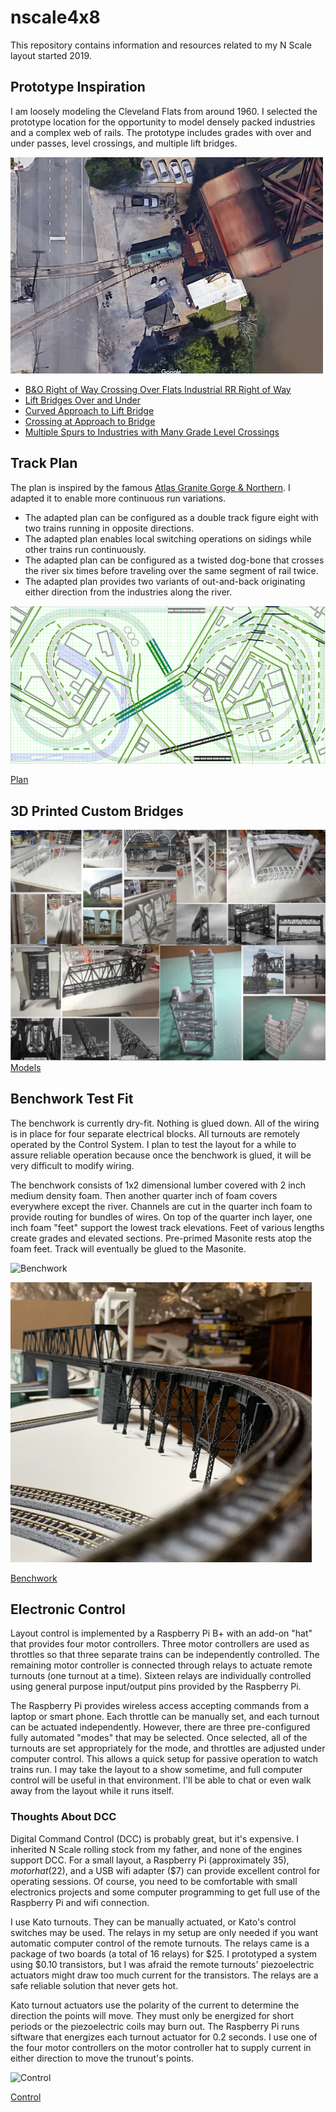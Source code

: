 # nscale4x8
This repository contains information and resources related to my N Scale layout started 2019.

## Prototype Inspiration

I am loosely modeling the Cleveland Flats from around 1960. I selected the prototype location for the opportunity to model densely packed industries and a complex web of rails. The prototype includes grades with over and under passes, level crossings, and multiple lift bridges.

![Turnout at Lift Bridge](prototypeInspiration/turnoutAtLiftBridge.png)

- [B&O Right of Way Crossing Over Flats Industrial RR Right of Way](prototypeInspiration/BandO_overFlatsIndustrial.png)
- [Lift Bridges Over and Under](prototypeInspiration/LIftBridgesOverUnder.png)
- [Curved Approach to Lift Bridge](prototypeInspiration/curveToLiftBridge.png)
- [Crossing at Approach to Bridge](prototypeInspiration/levelCrossingAtBridge.png)
- [Multiple Spurs to Industries with Many Grade Level Crossings](prototypeInspiration/industry.png)

## Track Plan

The plan is inspired by the famous [Atlas Granite Gorge & Northern](https://www.modeltrainforum.com/picture.php?albumid=241&pictureid=2492). I adapted it to enable more continuous run variations. 

- The adapted plan can be configured as a double track figure eight with two trains running in opposite directions.
- The adapted plan enables local switching operations on sidings while other trains run continuously.
- The adapted plan can be configured as a twisted dog-bone that crosses the river six times before traveling over the same segment of rail twice.
- The adapted plan provides two variants of out-and-back originating either direction from the industries along the river.
  
![Plan](plan/rev8s.png)

[Plan](../blob/master/benchwork/Rev8Blocks.pdf)

## 3D Printed Custom Bridges

![Models and Prototype Inspirations](Custom3DPrintedModels.png)
[Models](Custom3DPrintedBridges.md)

## Benchwork Test Fit

The benchwork is currently dry-fit. Nothing is glued down. All of the wiring is in place for four separate electrical blocks. All turnouts are remotely operated by the Control System. I plan to test the layout for a while to assure reliable operation because once the benchwork is glued, it will be very difficult to modify wiring.

The benchwork consists of 1x2 dimensional lumber covered with 2 inch medium density foam. Then another quarter inch of foam covers everywhere except the river. Channels are cut in the quarter inch foam to provide routing for bundles of wires. On top of the quarter inch layer, one inch foam "feet" support the lowest track elevations. Feet of various lengths create grades and elevated sections. Pre-primed Masonite rests atop the foam feet. Track will eventually be glued to the Masonite.

![Benchwork](benchwork/IMG_0104.png)

![Benchwork](benchwork/IMG_0110.png)

[Benchwork](benchwork/benchwork.md)

## Electronic Control

Layout control is implemented by a Raspberry Pi B+ with an add-on "hat" that provides four motor controllers. Three motor controllers are used as throttles so that three separate trains can be independently controlled. The remaining motor controller is connected through relays to actuate remote turnouts (one turnout at a time). Sixteen relays are individually controlled using general purpose input/output pins provided by the Raspberry Pi.

The Raspberry Pi provides wireless access accepting commands from a laptop or smart phone. Each throttle can be manually set, and each turnout can be actuated independently. However, there are three pre-configured fully automated "modes" that may be selected. Once selected, all of the turnouts are set appropriately for the mode, and throttles are adjusted under computer control. This allows a quick setup for passive operation to watch trains run. I may take the layout to a show sometime, and full computer control will be useful in that environment. I'll be able to chat or even walk away from the layout while it runs itself.

### Thoughts About DCC

Digital Command Control (DCC) is probably great, but it's expensive. I inherited N Scale rolling stock from my father, and none of the engines support DCC. For a small layout, a Raspberry Pi (approximately $35), motor hat ($22), and a USB wifi adapter ($7) can provide excellent control for operating sessions. Of course, you need to be comfortable with small electronics projects and some computer programming to get full use of the Raspberry Pi and wifi connection.

I use Kato turnouts. They can be manually actuated, or Kato's control switches may be used. The relays in my setup are only needed if you want automatic computer control of the remote turnouts. The relays came is a package of two boards (a total of 16 relays) for $25. I prototyped a system using $0.10 transistors, but I was afraid the remote turnouts' piezoelectric actuators might draw too much current for the transistors. The relays are a safe reliable solution that never gets hot.

Kato turnout actuators use the polarity of the current to determine the direction the points will move. They must only be energized for short periods or the piezoelectric coils may burn out. The Raspberry Pi runs siftware that energizes each turnout actuator for 0.2 seconds. I use one of the four motor controllers on the motor controller hat to supply current in either direction to move the trunout's points. 

![Control](controls/IMG_0125.png)

[Control](controls/Control.md)
